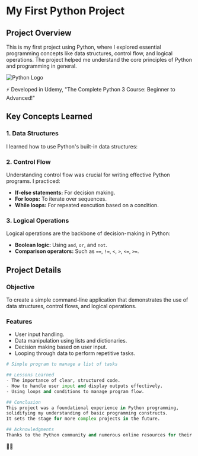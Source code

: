 # My First Python Project

## Project Overview
This is my first project using Python, where I explored essential programming concepts like data structures, control flow, and logical operations. The project helped me understand the core principles of Python and programming in general.

![Python Logo](https://www.python.org/static/community_logos/python-logo-master-v3-TM.png)

⚡ Developed in Udemy, "The Complete Python 3 Course: Beginner to Advanced!"


## Key Concepts Learned

### 1. Data Structures
I learned how to use Python's built-in data structures:

### 2. Control Flow
Understanding control flow was crucial for writing effective Python programs. I practiced:
- **If-else statements:** For decision making.
- **For loops:** To iterate over sequences.
- **While loops:** For repeated execution based on a condition.

### 3. Logical Operations
Logical operations are the backbone of decision-making in Python:
- **Boolean logic:** Using `and`, `or`, and `not`.
- **Comparison operators:** Such as `==`, `!=`, `<`, `>`, `<=`, `>=`.

## Project Details
### Objective
To create a simple command-line application that demonstrates the use of data structures, control flows, and logical operations.

### Features
- User input handling.
- Data manipulation using lists and dictionaries.
- Decision making based on user input.
- Looping through data to perform repetitive tasks.

```python
# Simple program to manage a list of tasks

## Lessons Learned
- The importance of clear, structured code.
- How to handle user input and display outputs effectively.
- Using loops and conditions to manage program flow.

## Conclusion
This project was a foundational experience in Python programming, 
solidifying my understanding of basic programming constructs. 
It sets the stage for more complex projects in the future.

## Acknowledgments
Thanks to the Python community and numerous online resources for their guidance and support.
```

👨‍💻
